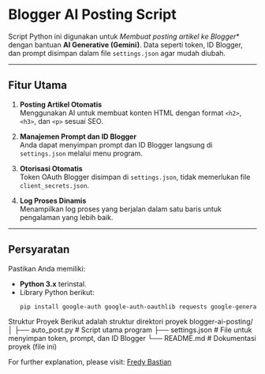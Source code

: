 # **Blogger AI Posting Script**

Script Python ini digunakan untuk *Membuat posting artikel ke Blogger** dengan bantuan **AI Generative (Gemini)**. Data seperti token, ID Blogger, dan prompt disimpan dalam file `settings.json` agar mudah diubah.

---

## **Fitur Utama**

1. **Posting Artikel Otomatis**  
   Menggunakan AI untuk membuat konten HTML dengan format `<h2>`, `<h3>`, dan `<p>` sesuai SEO.

2. **Manajemen Prompt dan ID Blogger**  
   Anda dapat menyimpan prompt dan ID Blogger langsung di `settings.json` melalui menu program.

3. **Otorisasi Otomatis**  
   Token OAuth Blogger disimpan di `settings.json`, tidak memerlukan file `client_secrets.json`.

4. **Log Proses Dinamis**  
   Menampilkan log proses yang berjalan dalam satu baris untuk pengalaman yang lebih baik.

---

## **Persyaratan**

Pastikan Anda memiliki:
- **Python 3.x** terinstal.
- Library Python berikut:
  ```bash
  pip install google-auth google-auth-oauthlib requests google-generativeai

Struktur Proyek
Berikut adalah struktur direktori proyek
blogger-ai-posting/
│
├── auto_post.py          # Script utama program
├── settings.json         # File untuk menyimpan token, prompt, dan ID Blogger
└── README.md             # Dokumentasi proyek (file ini)


For further explanation, please visit: [Fredy Bastian](https://www.fredybastian.com/)
